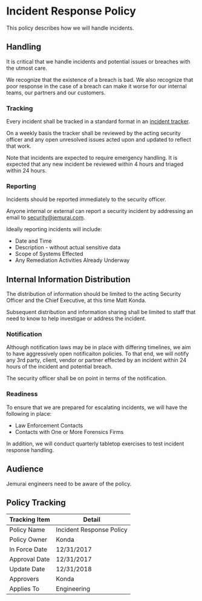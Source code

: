 # Incident Response Policy

This policy describes how we will handle incidents.

## Handling

It is critical that we handle incidents and potential issues or breaches with the utmost care.

We recognize that the existence of a breach is bad.  We also recognize that poor response in the case of a breach can make it worse for our internal teams, our partners and our customers.

### Tracking

Every incident shall be tracked in a standard format in an [incident tracker](../materials/incident_tracker.csv).

On a weekly basis the tracker shall be reviewed by the acting security officer and any open unresolved issues acted upon and updated to reflect that work.

Note that incidents are expected to require emergency handling.  It is expected that any new incident be reviewed within 4 hours and triaged within 24 hours.

### Reporting

Incidents should be reported immediately to the security officer.

Anyone internal or external can report a security incident by addressing an email to security@jemurai.com.

Ideally reporting incidents will include:

* Date and Time
* Description - without actual sensitive data
* Scope of Systems Effected
* Any Remediation Activities Already Underway

## Internal Information Distribution

The distribution of information should be limited to the acting Security Officer and the Chief Executive, at this time Matt Konda.

Subsequent distribution and information sharing shall be limited to staff that need to know to help investigae or address the incident.

### Notification

Although notification laws may be in place with differing timelines, we aim to have aggressively open notificaiton policies.  To that end, we will notify any 3rd party, client, vendor or partner effected by an incident within 24 hours of the incident and potential breach.

The security officer shall be on point in terms of the notification.

### Readiness

To ensure that we are prepared for escalating incidents, we will have the following in place:

* Law Enforcement Contacts
* Contacts with One or More Forensics Firms

In addition, we will conduct quarterly tabletop exercises to test incident response handling.

## Audience

Jemurai engineers need to be aware of the policy.

## Policy Tracking

| Tracking Item   | Detail |
|-----------------|--------|
| Policy Name     | Incident Response Policy |
| Policy Owner    | Konda |
| In Force Date   | 12/31/2017 |
| Approval Date   | 12/31/2017 |
| Update Date     | 12/31/2018 |
| Approvers       | Konda |
| Applies To      | Engineering |
